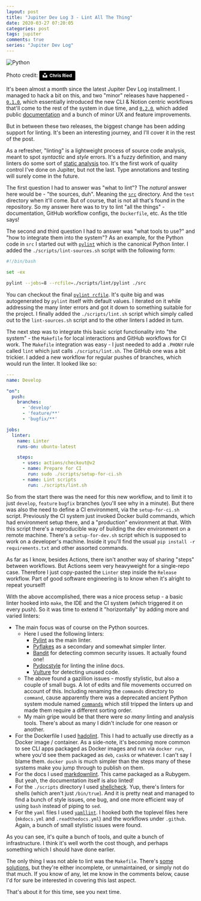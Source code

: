 ```yaml
---
layout: post
title: "Jupiter Dev Log 3 - Lint All The Thing"
date: 2020-03-27 07:20:05
categories: post
tags: jupiter
comments: true
series: "Jupiter Dev Log"
---
```

![Python](assets/python-codes.jpg)

Photo credit: <a style="background-color:black;color:white;text-decoration:none;padding:4px 6px;font-family:-apple
-system, BlinkMacSystemFont, &quot;San Francisco&quot;, &quot;Helvetica Neue&quot;, Helvetica, Ubuntu, Roboto, Noto, &quot;Segoe UI&quot;, Arial, sans-serif;font-size:12px;font-weight:bold;line-height:1.2;display:inline-block;border-radius:3px" href="https://unsplash.com/@cdr6934?utm_medium=referral&amp;utm_campaign=photographer-credit&amp;utm_content=creditBadge" target="_blank" rel="noopener noreferrer" title="Download free do whatever you want high-resolution photos from Chris Ried"><span style="display:inline-block;padding:2px 3px"><svg xmlns="http://www.w3.org/2000/svg" style="height:12px;width:auto;position:relative;vertical-align:middle;top:-2px;fill:white" viewBox="0 0 32 32"><title>unsplash-logo</title><path d="M10 9V0h12v9H10zm12 5h10v18H0V14h10v9h12v-9z"></path></svg></span><span style="display:inline-block;padding:2px 3px">Chris Ried</span></a>


It's been almost a month since the latest Jupiter Dev Log installment. I managed to hack a bit on this, and two
"minor" releases have happened - [`0.1.0`](https://dev.to/horia141/announcing-jupiter-release-0-1-0-2456), which
essentially introduced the new CLI & Notion centric workflows that'll come to the rest of the system in due time,
and [`0.2.0`](https://dev.to/horia141/announcing-jupiter-release-0-2-0-4ahh), which added public
[documentation](https://jupiter-goals.readthedocs.io) and a bunch of minor UX and feature improvements.

But in between these two releases, the biggest change has been adding support for linting. It's been an interesting
journey, and I'll cover it in the rest of the post.

As a refresher, "linting" is a lightweight process of source code analysis, meant to spot _syntactic_ and _style_
errors. It's a fuzzy definition, and many linters do some sort of 
[static analysis](https://en.wikipedia.org/wiki/Static_program_analysis) too. It's the first work of quality control
I've done on Jupiter, but not the last. Type annotations and testing will surely come in the future.

The first question I had to answer was "what to lint"? The _natural_ answer here would be - "the sources, duh".
Meaning the [`src`](https://github.com/horia141/jupiter/tree/develop/src) directory. And the `test` directory when
it'll come. But of course, that is not all that's found in the repository. So my answer here was to try to lint
"all the things" - documentation, GitHub workflow configs, the `Dockerfile`, etc. As the title says!

The second and third question I had to answer was "what tools to use?" and "how to integrate them into the system"?
As an example, for the Python code in `src` I started out with [`pylint`](https://www.pylint.org/) which is the
 canonical Python linter. I added the `./scripts/lint-sources.sh` script with the following form:
 
 ```bash
#!/bin/bash

set -ex

pylint --jobs=8 --rcfile=./scripts/lint/pylint ./src
```

You can checkout the final [`pylint rcfile`](https://github.com/horia141/jupiter/blob/develop/scripts/lint/pylint).
It's quite big and was autogenerated by `pylint` itself with default values. I iterated on it while addressing
the many linter errors and got it down to something suitable for the project. I finally added the `./scripts/lint.sh`
script which simply called out to the `lint-sources.sh` script and to the other linters I added in turn.

The next step was to integrate this basic script functionality into "the system" - the `Makefile` for local
interactions and GitHub workflows for CI work. The `Makefile` integration was easy - I just needed to add a `.PHONY`
rule called `lint` which just calls `./scripts/lint.sh`. The GitHub one was a bit trickier. I added a new workflow
for regular pushes of branches, which would run the linter. It looked like so:

```yaml
---
name: Develop

"on":
  push:
    branches:
      - 'develop'
      - 'feature/**'
      - 'bugfix/**'

jobs:
  linter:
    name: Linter
    runs-on: ubuntu-latest

    steps:
      - uses: actions/checkout@v2
      - name: Prepare for CI
        run: sudo ./scripts/setup-for-ci.sh
      - name: Lint scripts
        run: ./scripts/lint.sh

```

So from the start there was the need for this new workflow, and to limit it to just `develop`, `feature`
`bugfix` branches (you'll see why in a minute). But there was also the need to define a CI environment,
via the `setup-for-ci.sh` script. Previously the CI system just invoked Docker build commands, which had
environment setup there, and a "production" environment at that. With this script there's a reproducible way
of building the dev environment on a remote machine. There's a `setup-for-dev.sh` script which is supposed to
work on a developer's machine. Inside it you'll find the usual `pip install -r requirements.txt` and other
assorted commands.

As far as I know, besides Actions, there isn't another way of sharing "steps" between workflows. But Actions
seem very heavyweight for a single-repo case. Therefore I just copy-pasted the `Linter` step inside the
`Release` workflow. Part of good software engineering is to know when it's alright to repeat yourself!

With the above accomplished, there was a nice process setup - a basic linter hooked into `make`, the IDE
and the CI system (which triggered it on every push). So it was time to extend it "horizontally" by adding
more and varied linters:

* The main focus was of course on the Python sources.
    * Here I used the following linters:
        * [Pylint]((https://www.pylint.org/)) as the main linter.
        * [Pyflakes](https://pypi.org/project/pyflakes/) as a secondary and somewhat simpler linter.
        * [Bandit](https://bandit.readthedocs.io/) for detecting common security issues. It actually found one!
        * [Pydocstyle](http://www.pydocstyle.org/) for linting the inline docs.
        * [Vulture](https://github.com/jendrikseipp/vulture) for detecting unused code.
    * The above found a gazillion issues - mostly stylistic, but also a couple of small bugs. A lot of
      edits and file movements occurred on account of this. Including renaming the `commands` directory
      to `command`, cause apparently there was a deprecated ancient Python system module named
      [`commands`](https://docs.python.org/2/library/commands.html) which still tripped the linters up
      and made them require a different sorting order.
    * My main gripe would be that there were _so many_ linting and analysis tools. There's about as many 
      I didn't include for one reason or another.
* For the Dockerfile I used [hadolint](https://github.com/hadolint/hadolint). This I had to actually use
  directly as a Docker image / container. As a side-note, it's becoming more common to see CLI apps packaged
  as Docker images and run via `docker run`, where you'd see them packaged as `deb`, `cask`s or whatever.
  I can't say I blame them. `docker push` is much simpler than the steps many of these systems make you
  jump through to publish on them.
* For the docs I used [markdownlint](https://github.com/markdownlint/markdownlint). This came packaged
  as a Rubygem. But yeah, the documentation itself is also linted!
* For the `./scripts` directory I used [shellcheck](https://www.shellcheck.net/). Yup, there's linters for
  shells (which aren't just `/bin/true`). And it is pretty neat and managed to find a bunch of style issues,
  one bug, and one more efficient way of using `bash` instead of piping to `sed`.
* For the `yaml` files I used [`yamllint`](https://yamllint.readthedocs.io/). I hooked both the toplevel
  files here (`mkdocs.yml` and `.readthedocs.yml`) and the workflows under `.github`. Again, a bunch of
  small stylistic issues were found.
  
As you can see, it's quite a bunch of tools, and quite a bunch of infrastructure. I think it's well worth
the cost though, and perhaps something which I should have done earlier.

The only thing I was not able to lint was the `Makefile`. There's 
[some](https://www.reddit.com/r/commandline/comments/1jhwzs/is_there_a_lint_tool_for_checking_makefiles/)
[solutions](https://www.reddit.com/r/commandline/comments/1jhwzs/is_there_a_lint_tool_for_checking_makefiles/), but
they're either incomplete, or unmaintained, or simply not do that much. If you know of any, let me know
in the comments below, cause I'd for sure be interested in covering this last aspect.

That's about it for this time, see you next time.